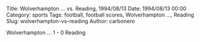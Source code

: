 Title: Wolverhampton … vs. Reading, 1994/08/13
Date: 1994/08/13 00:00
Category: sports
Tags: football, football scores, Wolverhampton …, Reading
Slug: wolverhampton-vs-reading
Author: carbonero


Wolverhampton … 1 - 0 Reading
